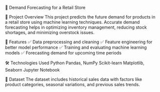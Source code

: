 🛒 Demand Forecasting for a Retail Store

📌 Project Overview
This project predicts the future demand for products in a retail store using machine learning techniques. Accurate demand forecasting helps in optimizing inventory management, reducing stock shortages, and minimizing overstock issues.

🚀 Features
✅ Data preprocessing and cleaning
✅ Feature engineering for better model performance
✅ Training and evaluating machine learning models
✅ Forecasting demand for upcoming time periods

🛠 Technologies Used
Python
Pandas, NumPy
Scikit-learn
Matplotlib, Seaborn
Jupyter Notebook

📂 Dataset
The dataset includes historical sales data with factors like product categories, seasonal variations, and previous sales trends.
